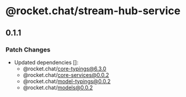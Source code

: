 # @rocket.chat/stream-hub-service

## 0.1.1

### Patch Changes

- Updated dependencies []:
  - @rocket.chat/core-typings@6.3.0
  - @rocket.chat/core-services@0.0.2
  - @rocket.chat/model-typings@0.0.2
  - @rocket.chat/models@0.0.2
